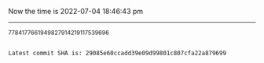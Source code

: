 Now the time is 2022-07-04 18:46:43 pm

---

<small>7784177661949827914219117539696</small>

```txt

Latest commit SHA is: 29085e60ccadd39e09d99801c807cfa22a879699
```
